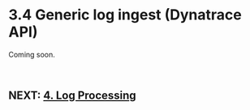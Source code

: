 # 3.4 Generic log ingest (Dynatrace API)

Coming soon.

<br/>

## NEXT: [4. Log Processing](4.%20Log%20Processing.md)